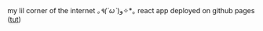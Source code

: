 my lil corner of the internet *｡٩(ˊωˋ*)و✧*｡
react app deployed on github pages ([tut](https://github.com/gitname/react-gh-pages/tree/master))